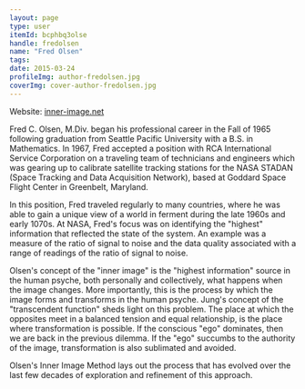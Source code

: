```yaml
---
layout: page
type: user
itemId: bcphbq3olse
handle: fredolsen
name: "Fred Olsen"
tags:
date: 2015-03-24
profileImg: author-fredolsen.jpg
coverImg: cover-author-fredolsen.jpg
---
```


Website: [inner-image.net](http://www.inner-image.net/fred-olsen.php)

Fred C. Olsen, M.Div. began his professional career in the Fall of 1965 following graduation from Seattle Pacific University with a B.S. in Mathematics. In 1967, Fred accepted a position with RCA International Service Corporation on a traveling team of technicians and engineers which was gearing up to calibrate satellite tracking stations for the NASA STADAN (Space Tracking and Data Acquisition Network), based at Goddard Space Flight Center in Greenbelt, Maryland.

In this position, Fred traveled regularly to many countries, where he was able to gain a unique view of a world in ferment during the late 1960s and early 1070s. At NASA, Fred's focus was on identifying the "highest" information that reflected the state of the system. An example was a measure of the ratio of signal to noise and the data quality associated with a range of readings of the ratio of signal to noise.

Olsen's concept of the "inner image" is the "highest information" source in the human psyche, both personally and collectively, what happens when the image changes. More importantly, this is the process by which the image forms and transforms in the human psyche. Jung's concept of the "transcendent function" sheds light on this problem.  The place at which the opposites meet in a balanced tension and equal relationship, is the place where transformation is possible.  If the conscious "ego" dominates, then we are back in the previous dilemma.  If the "ego" succumbs to the authority of the image, transformation is also sublimated and avoided.

Olsen's Inner Image Method lays out the process that has evolved over the last few decades of exploration and refinement of this approach.

